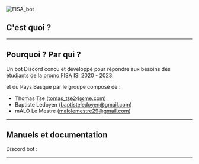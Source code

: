 ![FISA_bot](https://github.com/MaloLM/FISA_bot)
## C'est quoi ?

***
## Pourquoi ? Par qui ?
Un bot Discord concu et développé pour répondre aux besoins des étudiants de la promo FISA ISI 2020 - 2023.

et du Pays Basque par le groupe composé de :
  - Thomas Tse (tomas_tse24@me.com)
  - Baptiste Ledoyen (baptisteledoyen@gmail.com)
  - mALO Le Mestre (malolemestre29@gmail.com)
***
## Manuels et documentation 
Discord bot : 
***